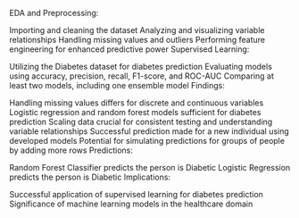 EDA and Preprocessing:

Importing and cleaning the dataset
Analyzing and visualizing variable relationships
Handling missing values and outliers
Performing feature engineering for enhanced predictive power
Supervised Learning:

Utilizing the Diabetes dataset for diabetes prediction
Evaluating models using accuracy, precision, recall, F1-score, and ROC-AUC
Comparing at least two models, including one ensemble model
Findings:

Handling missing values differs for discrete and continuous variables
Logistic regression and random forest models sufficient for diabetes prediction
Scaling data crucial for consistent testing and understanding variable relationships
Successful prediction made for a new individual using developed models
Potential for simulating predictions for groups of people by adding more rows
Predictions:

Random Forest Classifier predicts the person is Diabetic
Logistic Regression predicts the person is Diabetic
Implications:

Successful application of supervised learning for diabetes prediction
Significance of machine learning models in the healthcare domain